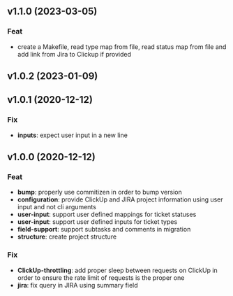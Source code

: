 ## v1.1.0 (2023-03-05)

### Feat

- create a Makefile, read type map from file, read status map from file and add link from Jira to Clickup if provided

## v1.0.2 (2023-01-09)

## v1.0.1 (2020-12-12)

### Fix

- **inputs**: expect user input in a new line

## v1.0.0 (2020-12-12)

### Feat

- **bump**: properly use commitizen in order to bump version
- **configuration**: provide ClickUp and JIRA project information using user input and not cli arguments
- **user-input**: support user defined mappings for ticket statuses
- **user-input**: support user defined inputs for ticket types
- **field-support**: support subtasks and comments in migration
- **structure**: create project structure

### Fix

- **ClickUp-throttling**: add proper sleep between requests on ClickUp in order to ensure the rate limit of requests is the proper one
- **jira**: fix query in JIRA using summary field
